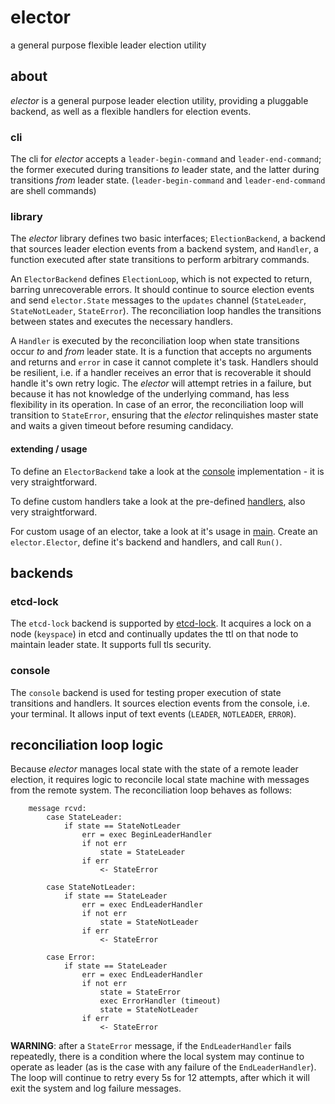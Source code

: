# elector

a general purpose flexible leader election utility

## about

_elector_ is a general purpose leader election utility, providing a pluggable backend, as well as a flexible handlers for election events.

### cli

The cli for _elector_ accepts a `leader-begin-command` and `leader-end-command`; the former executed during transitions _to_ leader state, and the latter during transitions _from_ leader state. (`leader-begin-command` and `leader-end-command` are shell commands)

### library

The _elector_ library defines two basic interfaces; `ElectionBackend`, a backend that sources leader election events from a backend system, and `Handler`, a function executed after state transitions to perform arbitrary commands.

An `ElectorBackend` defines `ElectionLoop`, which is not expected to return, barring unrecoverable errors. It should continue to source election events and send `elector.State` messages to the `updates` channel (`StateLeader`, `StateNotLeader`, `StateError`). The reconciliation loop handles the transitions between states and executes the necessary handlers.

A `Handler` is executed by the reconciliation loop when state transitions occur _to_ and _from_ leader state. It is a function that accepts no arguments and returns and `error` in case it cannot complete it's task. Handlers should be resilient, i.e. if a handler receives an error that is recoverable it should handle it's own retry logic. The _elector_ will attempt retries in a failure, but because it has not knowledge of the underlying command, has less flexibility in its operation. In case of an error, the reconciliation loop will transition to `StateError`, ensuring that the _elector_ relinquishes master state and waits a given timeout before resuming candidacy.

#### extending / usage

To define an `ElectorBackend` take a look at the [console](backends/console.go) implementation - it is very straightforward.

To define custom handlers take a look at the pre-defined [handlers](handlers/handlers.go), also very straightforward.

For custom usage of an elector, take a look at it's usage in [main](main.go#L137). Create an `elector.Elector`, define it's backend and handlers, and call `Run()`.

## backends

### etcd-lock

The `etcd-lock` backend is supported by [etcd-lock](https://github.com/datawisesystems/etcd-lock). It acquires a lock on a node (`keyspace`) in etcd and continually updates the ttl on that node to maintain leader state. It supports full tls security.

### console

The `console` backend is used for testing proper execution of state transitions and handlers. It sources election events from the console, i.e. your terminal. It allows input of text events (`LEADER`, `NOTLEADER`, `ERROR`).

## reconciliation loop logic

Because _elector_ manages local state with the state of a remote leader election, it requires logic to reconcile local state machine with messages from the remote system. The reconciliation loop behaves as follows:

```
    message rcvd:
		case StateLeader:
			if state == StateNotLeader
				err = exec BeginLeaderHandler
				if not err
					state = StateLeader
				if err
					<- StateError

		case StateNotLeader:
			if state == StateLeader
				err = exec EndLeaderHandler
				if not err
					state = StateNotLeader
				if err
					<- StateError

		case Error:
			if state == StateLeader
				err = exec EndLeaderHandler
				if not err
					state = StateError
					exec ErrorHandler (timeout)
					state = StateNotLeader
				if err
					<- StateError
```

__WARNING__: after a `StateError` message, if the `EndLeaderHandler` fails repeatedly, there is a condition where the local system may continue to operate as leader (as is the case with any failure of the `EndLeaderHandler`). The loop will continue to retry every 5s for 12 attempts, after which it will exit the system and log failure messages.
